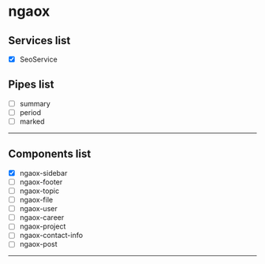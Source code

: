 # ngaox
## Services list
- [x] SeoService
## Pipes list
- [ ] summary
- [ ] period
- [ ] marked
---
## Components list
- [x] ngaox-sidebar
- [ ] ngaox-footer
- [ ] ngaox-topic
- [ ] ngaox-file
- [ ] ngaox-user
- [ ] ngaox-career
- [ ] ngaox-project
- [ ] ngaox-contact-info
- [ ] ngaox-post
---